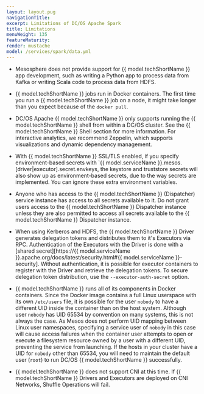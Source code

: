 ```yaml
---
layout: layout.pug
navigationTitle: 
excerpt: Limitations of DC/OS Apache Spark 
title: Limitations
menuWeight: 135
featureMaturity:
render: mustache
model: /services/spark/data.yml
---
```


*   Mesosphere does not provide support for {{ model.techShortName }} app development, such as writing a Python app to process data from
    Kafka or writing Scala code to process data from HDFS.

*   {{ model.techShortName }} jobs run in Docker containers. The first time you run a {{ model.techShortName }} job on a node, it might take longer than you
    expect because of the `docker pull`.

*   DC/OS Apache {{ model.techShortName }} only supports running the {{ model.techShortName }} shell from within a DC/OS cluster. See the {{ model.techShortName }} Shell section
    for more information. For interactive analytics, we recommend Zeppelin, which supports visualizations and dynamic
    dependency management.

*   With {{ model.techShortName }} SSL/TLS enabled, if you specify environment-based secrets with
    `{{ model.serviceName }}.mesos.[driver|executor].secret.envkeys, the keystore and truststore secrets will also show up as
    environment-based secrets, due to the way secrets are implemented. You can ignore these extra environment variables.

*   Anyone who has access to the {{ model.techShortName }} (Dispatcher) service instance has access to all secrets available to it. Do not
    grant users access to the {{ model.techShortName }} Dispatcher instance unless they are also permitted to access all secrets available
    to the {{ model.techShortName }} Dispatcher instance.

*   When using Kerberos and HDFS, the {{ model.techShortName }} Driver generates delegation tokens and distributes them to it's Executors
    via RPC.  Authentication of the Executors with the Driver is done with a [shared
    secret][https://{{ model.serviceName }}.apache.org/docs/latest/security.html#{{ model.serviceName }}-security]. Without authentication, it is possible
    for executor containers to register with the Driver and retrieve the delegation tokens. To secure delegation token
    distribution, use the `--executor-auth-secret` option. 

*   {{ model.techShortName }} runs all of its components in Docker containers. Since the Docker image contains a full Linux userspace with
    its own `/etc/users` file, it is possible for the user `nobody` to have a different UID inside the
    container than on the host system. Although user `nobody` has UID 65534 by convention on many systems, this is not
    always the case. As Mesos does not perform UID mapping between Linux user namespaces, specifying a service user of
    `nobody` in this case will cause access failures when the container user attempts to open or execute a filesystem
    resource owned by a user with a different UID, preventing the service from launching. If the hosts in your cluster
    have a UID for `nobody` other than 65534, you will need to maintain the default user (`root`) to run DC/OS {{ model.techShortName }}
    successfully.

*   {{ model.techShortName }} does not support CNI at this time. If {{ model.techShortName }} Drivers and       Executors are deployed on CNI Networks, Shuffle Operations will fail.